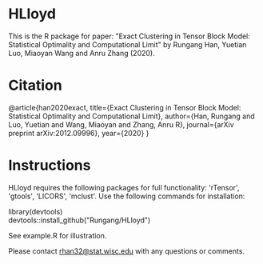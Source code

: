 # HLloyd
This is the R package for paper: "Exact Clustering in Tensor Block Model: Statistical Optimality and Computational Limit" by Rungang Han, Yuetian Luo, Miaoyan Wang and Anru Zhang (2020).

# Citation
@article{han2020exact,
  title={Exact Clustering in Tensor Block Model: Statistical Optimality and Computational Limit},
  author={Han, Rungang and Luo, Yuetian and Wang, Miaoyan and Zhang, Anru R},
  journal={arXiv preprint arXiv:2012.09996},
  year={2020}
}

# Instructions
HLloyd requires the following packages for full functionality: 'rTensor', 'gtools', 'LICORS', 'mclust'. Use the following commands for installation:

library(devtools)  
devtools::install_github("Rungang/HLloyd")

See example.R for illustration.

Please contact rhan32@stat.wisc.edu with any questions or comments.

